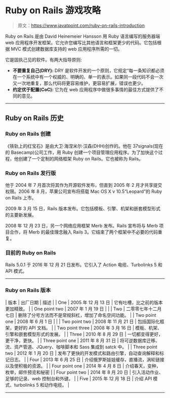 # Ruby on Rails 游戏攻略

> 原文：<https://www.javatpoint.com/ruby-on-rails-introduction>

Ruby on Rails 是由 David Heinemeier Hansson 用 Ruby 语言编写的服务器端 web 应用程序开发框架。它允许您编写比其他语言和框架更少的代码。它包括根据 MVC 模式创建数据库支持的 web 应用程序所需的一切。

它是固执己见的软件。有两大指导原则:

*   **不要重复自己(DRY):** DRY 是软件开发的一个原则，它规定“每一条知识都必须在一个系统中有一个权威的、明确的、单一的表示。如果同一段代码不会一次又一次地重复，那么代码将更容易维护，更容易扩展，错误也更少。
*   **约定优于配置(CoC):** 它为在 web 应用程序中做很多事情的最佳方式提供了不同的意见。

* * *

## Ruby on Rails 历史

### Ruby on Rails 创建

《铁轨上的红宝石》是由大卫·海涅米尔·汉森(DHH)创作的。他在 37signals(现在的 Basecamp)公司工作，用 Ruby 创建一个项目管理应用程序。为了加快这个过程，他创建了一个定制的网络框架 Ruby on Rails。它也被称为 Rails。

### Ruby on Rails 发行版

他于 2004 年 7 月首次将其作为开源软件发布，但直到 2005 年 2 月才共享提交权限。2006 年 8 月，苹果公司宣布将搭载 Mac OS X v 10.5“Leopard”的 Ruby on Rails 上市。

2009 年 3 月 15 日，Rails 版本发布。它包括模板、引擎、机架和嵌套模型形式的主要新发展。

2008 年 12 月 23 日，另一个网络应用框架 Merb 发布。Rails 宣布将与 Merb 项目合作，将 Merb 的最佳理念融入 Rails 3。它结束了两个框架中不必要的代码重复。

### 目前的 Ruby on Rails

Rails 5.0.1 于 2016 年 12 月 21 日发布。它引入了 Action 电缆、Turbolinks 5 和 API 模式。

* * *

### Ruby on Rails 版本

| 版本 | 出厂日期 | 描述 |
| One | 2005 年 12 月 13 日 | 它有吐槽，比之前的版本更加精致。 |
| One point two | 2007 年 1 月 19 日 |  |
| Two | 二零零七年十二月七日 | 删除了分号方法而不是常规斜杠，增加了命名空间功能。 |
| Two point one | 2008 年 6 月 1 日 |  |
| Two point two | 2008 年 11 月 21 日 | 包括国际化框架，更好的 API 文档。 |
| Two point three | 2008 年 3 月 16 日 | 模板、机架、引擎和嵌套模型形式的发展。 |
| Three | 2010 年 8 月 29 日 | 一切都变得更好，更干净，更快。 |
| Three point one | 2011 年 8 月 31 日 | 将可逆数据库迁移、流、资产管道、JQuery、咖啡脚本和 Sass 集成到 satck 中。 |
| Three point two | 2012 年 1 月 20 日 | 发布了更快的开发模式和路由引擎，自动查询解释和标记日志。 |
| Four | 2013 年 6 月 25 日
 | 介绍俄罗斯娃娃缓存，直播流，涡轮链接以及使积极的资源。 |
| Four point one | 2014 年 4 月 8 日 | 介绍春天，变种，枚举，邮件预览和秘密 |
| Four point two | 2014 年 8 月 20 日 | 引入活动作业、足够的记录、web 控制台和外键。 |
| Five | 2015 年 12 月 18 日 | 介绍 API 模式、turbolinks 5 和动作电缆。 |

* * *